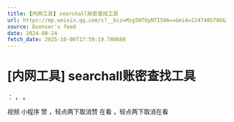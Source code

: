 ```yaml
---
title: [内网工具] searchall账密查找工具
url: https://mp.weixin.qq.com/s?__biz=Mzg5NTUyNTI5OA==&mid=2247485786&idx=2&sn=534b2a4d54704501792614c508d4b6de
source: Doonsec's feed
date: 2024-08-24
fetch_date: 2025-10-06T17:59:19.780680
---
```


# [内网工具] searchall账密查找工具

：
，
。

视频
小程序
赞
，轻点两下取消赞
在看
，轻点两下取消在看